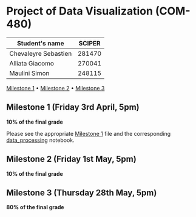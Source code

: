 # Project of Data Visualization (COM-480)

| Student's name | SCIPER |
| -------------- | ------ |
| Chevaleyre Sebastien | 281470 |
| Alliata Giacomo | 270041 |
| Maulini Simon | 248115 |

[Milestone 1](#milestone-1-friday-3rd-april-5pm) • [Milestone 2](#milestone-2-friday-1st-may-5pm) • [Milestone 3](#milestone-3-thursday-28th-may-5pm)

## Milestone 1 (Friday 3rd April, 5pm)

**10% of the final grade**

Please see the appropriate [Milestone 1](./milestone1.md) file and the corresponding [data_processing](./data_processing.ipynb) notebook.

## Milestone 2 (Friday 1st May, 5pm)

**10% of the final grade**




## Milestone 3 (Thursday 28th May, 5pm)

**80% of the final grade**

